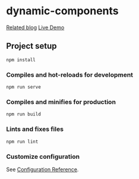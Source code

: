 # dynamic-components

[Related blog](https://akshaythekkath.hashnode.dev/dynamic-components-in-vuejs)
[Live Demo](https://dynamic-components.netlify.app/)

## Project setup
```
npm install
```

### Compiles and hot-reloads for development
```
npm run serve
```

### Compiles and minifies for production
```
npm run build
```

### Lints and fixes files
```
npm run lint
```

### Customize configuration
See [Configuration Reference](https://cli.vuejs.org/config/).
